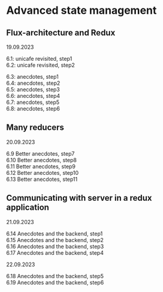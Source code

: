 # Advanced state management  

## Flux-architecture and Redux  
19.09.2023  

6.1: unicafe revisited, step1  
6.2: unicafe revisited, step2  
  
6.3: anecdotes, step1  
6.4: anecdotes, step2  
6.5: anecdotes, step3  
6.6: anecdotes, step4  
6.7: anecdotes, step5  
6.8: anecdotes, step6  


## Many reducers

20.09.2023  

6.9 Better anecdotes, step7  
6.10 Better anecdotes, step8  
6.11 Better anecdotes, step9  
6.12 Better anecdotes, step10  
6.13 Better anecdotes, step11  


## Communicating with server in a redux application  

21.09.2023  

6.14 Anecdotes and the backend, step1  
6.15 Anecdotes and the backend, step2  
6.16 Anecdotes and the backend, step3  
6.17 Anecdotes and the backend, step4  


22.09.2023  

6.18 Anecdotes and the backend, step5  
6.19 Anecdotes and the backend, step6  
















